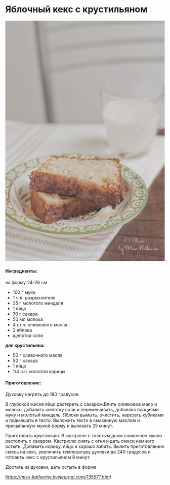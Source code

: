 # Яблочный кекс с крустильяном

![Яблочный кекс с крустильяном](../../pics/9873543643_f1c98880f7_c.jpg)

#### Ингредиенты:

на форму 24-26 см

* 100 г муки
* 1 ч.л. разрыхлителя
* 25 г молотого миндаля
* 1 яйцо
* 70 г сахара
* 50 мл молока
* 4 ст.л. оливкового масла
* 2 яблока
* щепотка соли

**для крустильяна:**

* 50 г сливочного масла
* 50 г сахара
* 1 яйцо
* 1/4 ч.л. молотой корицы

#### Приготовление:

Духовку нагреть до 180 градусов.

В глубокой миске яйцо растереть с сахаром.Влить оливковое мало и молоко, добавить шепотку соли и перемешивать, добавляя порциями муку и молотый миндаль. Яблоки вымыть, очистить, нарезать кубиками и подмешать в тесто. Выложить тесто в смазанную маслом и присыпанную мукой форму и выпекать 25 минут.

Приготовить крустильян. В кастрюле с толстым дном сливочное масло растопить с сахаром. Кастрюлю снять с огня и дать смеси немного остыть. Добавить корицу, яйцо и хорошо взбить.
Вылить приготовлению смесь на кекс, увеличить температуру духовки до 240 градусов и готовить кекс с крустильяном 8 минут.

Достать из духовки, дать остыть в форме

*https://miss-katherine.livejournal.com/135971.html*
